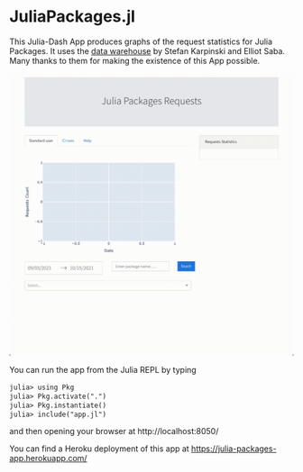 # JuliaPackages.jl

This Julia-Dash App produces graphs of the request statistics for Julia Packages. It uses the [data warehouse](https://discourse.julialang.org/t/announcing-package-download-stats/69073) by Stefan Karpinski and Elliot Saba. Many thanks to them for making the existence of this App possible.

![Julia Packages App](JuliaPackages.gif)

You can run the app from the Julia REPL by typing

```
julia> using Pkg
julia> Pkg.activate(".")
julia> Pkg.instantiate()
julia> include("app.jl")
```

and then opening your browser at http://localhost:8050/

You can find a Heroku deployment of this app at https://julia-packages-app.herokuapp.com/
